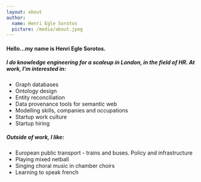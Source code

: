 ```yaml
---
layout: about
author:
  name: Henri Egle Sorotos
  picture: /media/about.jpeg
---
```


#### Hello...my name is Henri Egle Sorotos. 

##### I do knowledge engineering for a scaleup in London, in the field of HR. At work, I'm interested in:

- Graph databases 
- Ontology design 
- Entity reconciliation
- Data provenance tools for semantic web 
- Modelling skills, companies and occupations
- Startup work culture
- Startup hiring

##### Outside of work, I like:

- European public transport - trains and buses. Policy and infrastructure
- Playing mixed netball
- Singing choral music in chamber choirs
- Learning to speak french  

